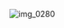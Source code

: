 ![img_0280](https://user-images.githubusercontent.com/25535250/41664696-50c52baa-7474-11e8-840b-218747f890d6.JPG)

